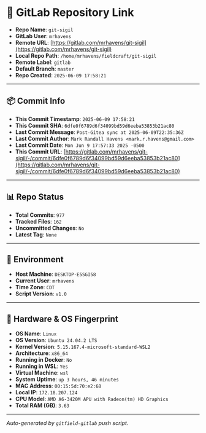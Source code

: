 # 🔗 GitLab Repository Link

- **Repo Name**: `git-sigil`
- **GitLab User**: `mrhavens`
- **Remote URL**: [https://gitlab.com/mrhavens/git-sigil](https://gitlab.com/mrhavens/git-sigil)
- **Local Repo Path**: `/home/mrhavens/fieldcraft/git-sigil`
- **Remote Label**: `gitlab`
- **Default Branch**: `master`
- **Repo Created**: `2025-06-09 17:58:21`

---

## 📦 Commit Info

- **This Commit Timestamp**: `2025-06-09 17:58:21`
- **This Commit SHA**: `6dfe0f6789d6f34099bd59d6eeba53853b21ac80`
- **Last Commit Message**: `Post-Gitea sync at 2025-06-09T22:35:36Z`
- **Last Commit Author**: `Mark Randall Havens <mark.r.havens@gmail.com>`
- **Last Commit Date**: `Mon Jun 9 17:57:33 2025 -0500`
- **This Commit URL**: [https://gitlab.com/mrhavens/git-sigil/-/commit/6dfe0f6789d6f34099bd59d6eeba53853b21ac80](https://gitlab.com/mrhavens/git-sigil/-/commit/6dfe0f6789d6f34099bd59d6eeba53853b21ac80)

---

## 📊 Repo Status

- **Total Commits**: `977`
- **Tracked Files**: `162`
- **Uncommitted Changes**: `No`
- **Latest Tag**: `None`

---

## 🧽 Environment

- **Host Machine**: `DESKTOP-E5SGI58`
- **Current User**: `mrhavens`
- **Time Zone**: `CDT`
- **Script Version**: `v1.0`

---

## 🧬 Hardware & OS Fingerprint

- **OS Name**: `Linux`
- **OS Version**: `Ubuntu 24.04.2 LTS`
- **Kernel Version**: `5.15.167.4-microsoft-standard-WSL2`
- **Architecture**: `x86_64`
- **Running in Docker**: `No`
- **Running in WSL**: `Yes`
- **Virtual Machine**: `wsl`
- **System Uptime**: `up 3 hours, 46 minutes`
- **MAC Address**: `00:15:5d:70:e2:68`
- **Local IP**: `172.18.207.124`
- **CPU Model**: `AMD A6-3420M APU with Radeon(tm) HD Graphics`
- **Total RAM (GB)**: `3.63`

---

_Auto-generated by `gitfield-gitlab` push script._
